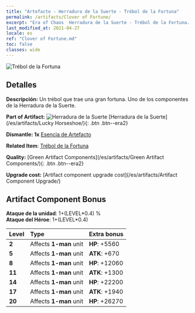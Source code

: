 ```yaml
---
title: "Artefacto - Herradura de la Suerte - Trébol de la Fortuna"
permalink: /artifacts/Clover of Fortune/
excerpt: "Era of Chaos  Herradura de la Suerte - Trébol de la Fortuna. Un trébol que trae una gran fortuna. Uno de los componentes de la Herradura de la Suerte."
last_modified_at: 2021-04-27
locale: es
ref: "Clover of Fortune.md"
toc: false
classes: wide
---
```


 ![Trébol de la Fortuna](/images/t/artifact_40121.png)



## Detalles

 **Descripción:** Un trébol que trae una gran fortuna. Uno de los componentes de la Herradura de la Suerte.

 **Part of Artifact:** ![Herradura de la Suerte](/images/t/icon_artifact_12.png) [Herradura de la Suerte](/es/artifacts/Lucky Horseshoe/){: .btn .btn--era2}

 **Dismantle: 1x** [Esencia de Artefacto](/ItemsES/con_905/)

 **Related Item**: [Trébol de la Fortuna](/ItemsES/art_109/)

 **Quality:** [Green Artifact Components](/es/artifacts/Green Artifact Components/){: .btn .btn--era2}

 **Upgrade cost:** [Artifact component upgrade cost](/es/artifacts/Artifact Component Upgrade/)

## Artifact Component Bonus

  **Ataque de la unidad**: 1+(LEVEL\*0.4) %<br/>**Ataque del Héroe**: 1+(LEVEL\*0.4)

  |  Level  | Type |    Extra bonus  | 
  |:--------|:-----|:----------------| 
  | **2** | Affects **1-man** unit | **HP**: +5560 | 
  | **5** | Affects **1-man** unit | **ATK**: +670 | 
  | **8** | Affects **1-man** unit | **HP**: +12060 | 
  | **11** | Affects **1-man** unit | **ATK**: +1300 | 
  | **14** | Affects **1-man** unit | **HP**: +22200 | 
  | **17** | Affects **1-man** unit | **ATK**: +1940 | 
  | **20** | Affects **1-man** unit | **HP**: +26270 | 
